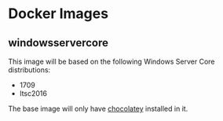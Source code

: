# Docker Images

## windowsservercore

This image will be based on the following Windows Server Core distributions:
- 1709
- ltsc2016

The base image will only have [chocolatey](http://chocolatey.org) installed in it.